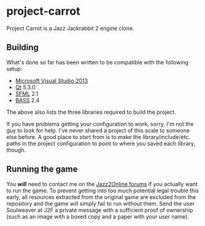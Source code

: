 project-carrot
==============
Project Carrot is a Jazz Jackrabbit 2 engine clone.

Building
--------
What's done so far has been written to be compatible with the following setup:
* [Microsoft Visual Studio 2013](http://www.visualstudio.com/)
* [Qt](http://qt-project.org/downloads) 5.3.0
* [SFML](http://www.sfml-dev.org/download.php) 2.1
* [BASS](http://www.un4seen.com/bass.html) 2.4

The above also lists the three libraries required to build the project.

If you have problems getting your configuration to work, sorry, I'm not the guy to look for help.
I've never shared a project of this scale to someone else before. A good place to start from is
to make the library/include/etc. paths in the project configuration to point to where you saved
each library, though.

Running the game
----------------
You ***will*** need to contact me on the [Jazz2Online forums](http://www.jazz2online.com/jcf/)
if you actually want to run the game. To prevent getting into too much potential legal trouble
this early, all resources extracted from the original game are excluded from the repository and
the game will simply fail to run without them. Send the user Soulweaver at J2F a private message
with a sufficient proof of ownership (such as an image with a boxed copy and a paper with your
user name).
